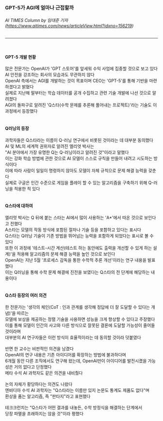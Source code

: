 ### GPT-5가 AGI에 얼마나 근접할까
###### AI TIMES Column by 임대준 기자 (https://www.aitimes.com/news/articleView.html?idxno=156219)
---   
<br>

#### GPT-5 개발 현황
많은 전문가는 OpenAI가 'GPT 스토어'를 앞세워 수익 사업에 집중할 것으로 보고 있다   
AI 안전을 강조하는 회사의 모습과도 무관하지 않다   
OpenAI 측에서는 AGI를 개발하는 것이 목표이며 CEO는 'GPT-5'를 통해 기반을 마련하겠다고 밝혔다   
실제로 지난해 말부터는 학습 데이터를 공개 수집하고 관련 기술 개발에 나선 것으로 알려졌다   
AGI의 돌파구로 알려진 'Q스타(수학 문제를 추론해 풀어내는 프로젝트)'라는 기술도 이 과정에서 등장했다   
<br>

#### Q러닝의 등장
과학자들은 Q스타라는 이름이 Q-러닝 연구에서 비롯된 것이라는 데 대부분 동의했다   
AI 및 ML의 세계적 권위자로 알려진 엘리엇 박사는   
"AI 분야에서 가장 유명한 Q는 Q-러닝이라고 알려진 것"이라고 말했다   
이는 강화 학습 방법에 관한 것으로 AI 모델이 스스로 규칙을 만들어 내려고 시도하는 방식이다   
이에 따라 사람이 일일이 명령하지 않아도 모델이 자체 규칙으로 문제 해결 능력을 갖춘다   
실제로 구글은 인간 수준으로 게임을 플레이 할 수 있는 알고리즘을 구축하기 위해 Q-러닝을 적용한 적 있다   
<br>

#### Q스타에 대하여
엘리엇 박사는 Q 뒤에 붙는 스타는 AI에서 많이 사용하는 'A*'에서 따온 것으로 보인다고 전했다   
A스타는 모델의 작동 방식에 포함된 절차나 기술 등을 포함하고 있다는 표시다   
Q스타는 Q러닝 기술이 기존 방법을 뛰어넘는 능력을 포함하게 되었다는 표시로 볼 수 있다   
또한 이 과정에 '테스트-시간 계산(테스트 하는 동안에도 출력을 개선할 수 있게 하는 설계)'을 적용해 알고리즘의 문제 해결 능력을 높인 것으로 보인다   
OpenAI는 지난 5월 '프로세스 감독을 통한 수학적 추론 개선'이라는 연구 내용을 발표했다   
이는 Q러닝을 통해 수학 문제 해결에 진전을 보였다는 Q스타의 전 단계에 해당하는 내용이다   
<br>

#### Q스타 등장의 여러 의견
한 전문가는 '생각의 체인(CoT : 인과 관계를 생각해 정답에 더 잘 도달할 수 있다는 개념)'을 따르는   
모델에 보상을 제공하는 정렬 기술을 사용하면 성능을 크게 향상할 수 있다고 주장했다   
이를 통해 모델이 인간의 사고와 다른 방식으로 잘못된 결론에 도달할 가능성이 줄어들 것이라며   
대부분의 AI 연구자들은 이런 방식이 효율적이라는 데 동의할 것이라 덧붙였다   
<br>
반면 한 교수는 비판적인 의견을 남겼다   
OpenAI의 연구 내용은 기존 아이디어를 확장하는 방법에 불과하다며   
6개월 동안 다른 조직에서도 연구해 왔는데, OpenAI만이 아이디어를 발전시켰을 가능성은 거의 없다고 단정했다   
메타 수석 AI 과학자도 같은 의견을 내비췄다   
<br>
논의 자체가 황당하다는 의견도 나왔다   
엔비디아 수석 AI 과학자는 "Q스타라는 이름만 있지 논문도 통계도 제품도 없다"며   
환상을 품는 알고리즘, 즉 "판타지"라고 표현했다   
<br>
테크크런치는 "Q스타가 어떤 결과를 내놓든, 수학 방정식을 해결하는 단계에서   
당장 파멸을 초래하지는 않을 것"이라 평했다   
<br>
